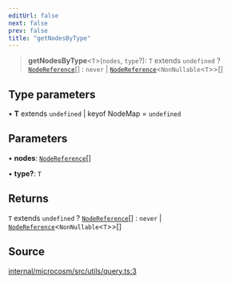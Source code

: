 ```yaml
---
editUrl: false
next: false
prev: false
title: "getNodesByType"
---
```


> **getNodesByType**\<`T`\>(`nodes`, `type`?): `T` extends `undefined` ? [`NodeReference`](../type-aliases/NodeReference.md)[] : `never` \| [`NodeReference`](../type-aliases/NodeReference.md)\<`NonNullable`\<`T`\>\>[]

## Type parameters

• **T** extends `undefined` \| keyof NodeMap = `undefined`

## Parameters

• **nodes**: [`NodeReference`](../type-aliases/NodeReference.md)[]

• **type?**: `T`

## Returns

`T` extends `undefined` ? [`NodeReference`](../type-aliases/NodeReference.md)[] : `never` \| [`NodeReference`](../type-aliases/NodeReference.md)\<`NonNullable`\<`T`\>\>[]

## Source

[internal/microcosm/src/utils/query.ts:3](https://github.com/nodenogg-in/alpha-p2p/blob/e46703f/internal/microcosm/src/utils/query.ts#L3)
